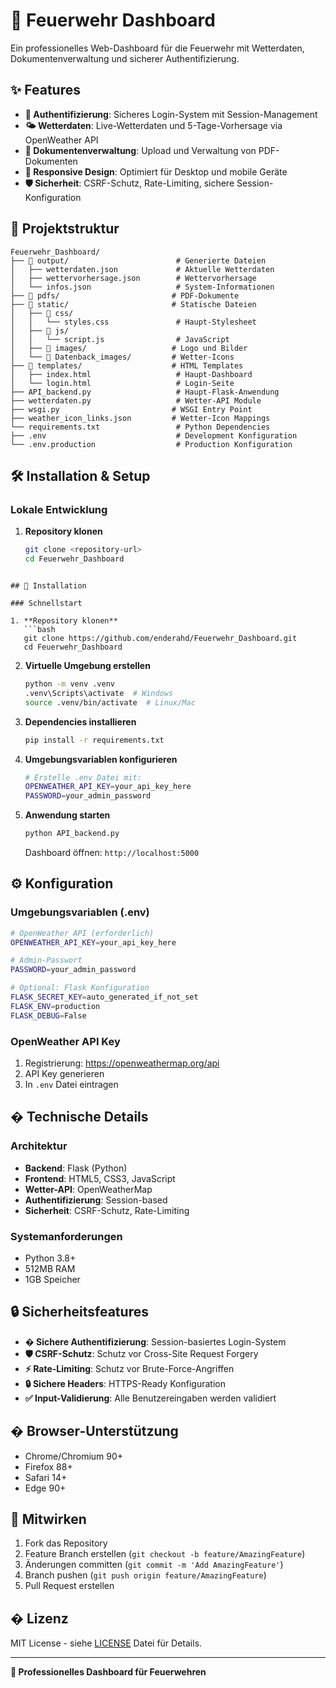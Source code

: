 # 🚒 Feuerwehr Dashboard

Ein professionelles Web-Dashboard für die Feuerwehr mit Wetterdaten, Dokumentenverwaltung und sicherer Authentifizierung.

## ✨ Features

- **🔐 Authentifizierung**: Sicheres Login-System mit Session-Management
- **🌤️ Wetterdaten**: Live-Wetterdaten und 5-Tage-Vorhersage via OpenWeather API
- **📄 Dokumentenverwaltung**: Upload und Verwaltung von PDF-Dokumenten
- **📱 Responsive Design**: Optimiert für Desktop und mobile Geräte
- **🛡️ Sicherheit**: CSRF-Schutz, Rate-Limiting, sichere Session-Konfiguration

## 📁 Projektstruktur

```
Feuerwehr_Dashboard/
├── 📂 output/                        # Generierte Dateien
│   ├── wetterdaten.json             # Aktuelle Wetterdaten
│   ├── wettervorhersage.json        # Wettervorhersage
│   └── infos.json                   # System-Informationen
├── 📂 pdfs/                         # PDF-Dokumente
├── 📂 static/                       # Statische Dateien
│   ├── 📂 css/
│   │   └── styles.css               # Haupt-Stylesheet
│   ├── 📂 js/
│   │   └── script.js                # JavaScript
│   ├── 📂 images/                   # Logo und Bilder
│   └── 📂 Datenback_images/         # Wetter-Icons
├── 📂 templates/                    # HTML Templates
│   ├── index.html                   # Haupt-Dashboard
│   └── login.html                   # Login-Seite
├── API_backend.py                   # Haupt-Flask-Anwendung
├── wetterdaten.py                   # Wetter-API Module
├── wsgi.py                         # WSGI Entry Point
├── weather_icon_links.json         # Wetter-Icon Mappings
└── requirements.txt                 # Python Dependencies
├── .env                             # Development Konfiguration
└── .env.production                  # Production Konfiguration
```

## 🛠️ Installation & Setup

### Lokale Entwicklung

1. **Repository klonen**
   ```bash
   git clone <repository-url>
   cd Feuerwehr_Dashboard
   ```
```

## 🚀 Installation

### Schnellstart

1. **Repository klonen**
   ```bash
   git clone https://github.com/enderahd/Feuerwehr_Dashboard.git
   cd Feuerwehr_Dashboard
   ```

2. **Virtuelle Umgebung erstellen**
   ```bash
   python -m venv .venv
   .venv\Scripts\activate  # Windows
   source .venv/bin/activate  # Linux/Mac
   ```

3. **Dependencies installieren**
   ```bash
   pip install -r requirements.txt
   ```

4. **Umgebungsvariablen konfigurieren**
   ```bash
   # Erstelle .env Datei mit:
   OPENWEATHER_API_KEY=your_api_key_here
   PASSWORD=your_admin_password
   ```

5. **Anwendung starten**
   ```bash
   python API_backend.py
   ```

   Dashboard öffnen: `http://localhost:5000`

## ⚙️ Konfiguration

### Umgebungsvariablen (.env)

```bash
# OpenWeather API (erforderlich)
OPENWEATHER_API_KEY=your_api_key_here

# Admin-Passwort
PASSWORD=your_admin_password

# Optional: Flask Konfiguration
FLASK_SECRET_KEY=auto_generated_if_not_set
FLASK_ENV=production
FLASK_DEBUG=False
```

### OpenWeather API Key

1. Registrierung: https://openweathermap.org/api
2. API Key generieren
3. In `.env` Datei eintragen

## �️ Technische Details

### Architektur
- **Backend**: Flask (Python)
- **Frontend**: HTML5, CSS3, JavaScript
- **Wetter-API**: OpenWeatherMap
- **Authentifizierung**: Session-based
- **Sicherheit**: CSRF-Schutz, Rate-Limiting

### Systemanforderungen
- Python 3.8+
- 512MB RAM
- 1GB Speicher

## 🔒 Sicherheitsfeatures

- **� Sichere Authentifizierung**: Session-basiertes Login-System
- **🛡️ CSRF-Schutz**: Schutz vor Cross-Site Request Forgery
- **⚡ Rate-Limiting**: Schutz vor Brute-Force-Angriffen
- **🔒 Sichere Headers**: HTTPS-Ready Konfiguration
- **✅ Input-Validierung**: Alle Benutzereingaben werden validiert

## � Browser-Unterstützung

- Chrome/Chromium 90+
- Firefox 88+
- Safari 14+
- Edge 90+

## 🤝 Mitwirken

1. Fork das Repository
2. Feature Branch erstellen (`git checkout -b feature/AmazingFeature`)
3. Änderungen committen (`git commit -m 'Add AmazingFeature'`)
4. Branch pushen (`git push origin feature/AmazingFeature`)
5. Pull Request erstellen

## � Lizenz

MIT License - siehe [LICENSE](LICENSE) Datei für Details.

---

**🚒 Professionelles Dashboard für Feuerwehren**
